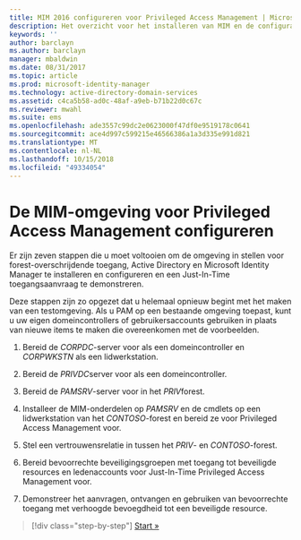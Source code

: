 ```yaml
---
title: MIM 2016 configureren voor Privileged Access Management | Microsoft Docs
description: Het overzicht voor het installeren van MIM en de configuratie voor Privileged Access Management.
keywords: ''
author: barclayn
ms.author: barclayn
manager: mbaldwin
ms.date: 08/31/2017
ms.topic: article
ms.prod: microsoft-identity-manager
ms.technology: active-directory-domain-services
ms.assetid: c4ca5b58-ad0c-48af-a9eb-b71b22d0c67c
ms.reviewer: mwahl
ms.suite: ems
ms.openlocfilehash: ade3557c99dc2e0623000f47df0e9519178c0641
ms.sourcegitcommit: ace4d997c599215e46566386a1a3d335e991d821
ms.translationtype: MT
ms.contentlocale: nl-NL
ms.lasthandoff: 10/15/2018
ms.locfileid: "49334054"
---
```

# <a name="configure-the-mim-environment-for-privileged-access-management"></a>De MIM-omgeving voor Privileged Access Management configureren

Er zijn zeven stappen die u moet voltooien om de omgeving in stellen voor forest-overschrijdende toegang, Active Directory en Microsoft Identity Manager te installeren en configureren en een Just-In-Time toegangsaanvraag te demonstreren.

Deze stappen zijn zo opgezet dat u helemaal opnieuw begint met het maken van een testomgeving. Als u PAM op een bestaande omgeving toepast, kunt u uw eigen domeincontrollers of gebruikersaccounts gebruiken in plaats van nieuwe items te maken die overeenkomen met de voorbeelden.

1. Bereid de *CORPDC*-server voor als een domeincontroller en *CORPWKSTN* als een lidwerkstation.

2. Bereid de *PRIVDC*server voor als een domeincontroller.

3.  Bereid de *PAMSRV*-server voor in het *PRIV*forest.

4.  Installeer de MIM-onderdelen op *PAMSRV* en de cmdlets op een lidwerkstation van het *CONTOSO*-forest en bereid ze voor Privileged Access Management voor.

5.  Stel een vertrouwensrelatie in tussen het *PRIV*- en *CONTOSO*-forest.

6.  Bereid bevoorrechte beveiligingsgroepen met toegang tot beveiligde resources en ledenaccounts voor Just-In-Time Privileged Access Management voor.

7.  Demonstreer het aanvragen, ontvangen en gebruiken van bevoorrechte toegang met verhoogde bevoegdheid tot een beveiligde resource.

> [!div class="step-by-step"]
> [Start »](step-1-prepare-corp-domain.md)
